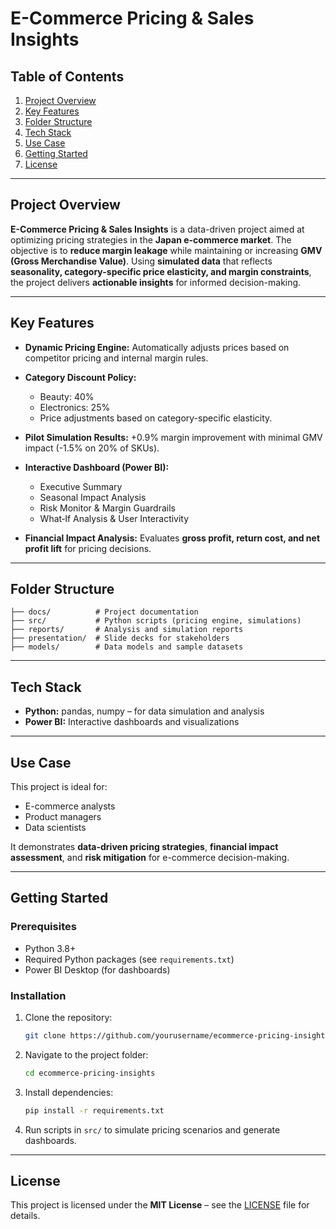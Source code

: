 # E-Commerce Pricing & Sales Insights

## Table of Contents

1. [Project Overview](#project-overview)
2. [Key Features](#key-features)
3. [Folder Structure](#folder-structure)
4. [Tech Stack](#tech-stack)
5. [Use Case](#use-case)
6. [Getting Started](#getting-started)
7. [License](#license)

---

## Project Overview

**E-Commerce Pricing & Sales Insights** is a data-driven project aimed at optimizing pricing strategies in the **Japan e-commerce market**.
The objective is to **reduce margin leakage** while maintaining or increasing **GMV (Gross Merchandise Value)**. Using **simulated data** that reflects **seasonality, category-specific price elasticity, and margin constraints**, the project delivers **actionable insights** for informed decision-making.

---

## Key Features

* **Dynamic Pricing Engine:** Automatically adjusts prices based on competitor pricing and internal margin rules.
* **Category Discount Policy:**

  * Beauty: 40%
  * Electronics: 25%
  * Price adjustments based on category-specific elasticity.
* **Pilot Simulation Results:** +0.9% margin improvement with minimal GMV impact (-1.5% on 20% of SKUs).
* **Interactive Dashboard (Power BI):**

  * Executive Summary
  * Seasonal Impact Analysis
  * Risk Monitor & Margin Guardrails
  * What‑If Analysis & User Interactivity
* **Financial Impact Analysis:** Evaluates **gross profit, return cost, and net profit lift** for pricing decisions.

---

## Folder Structure

```
├── docs/          # Project documentation
├── src/           # Python scripts (pricing engine, simulations)
├── reports/       # Analysis and simulation reports
├── presentation/  # Slide decks for stakeholders
├── models/        # Data models and sample datasets
```

---

## Tech Stack

* **Python:** pandas, numpy – for data simulation and analysis
* **Power BI:** Interactive dashboards and visualizations

---

## Use Case

This project is ideal for:

* E-commerce analysts
* Product managers
* Data scientists

It demonstrates **data-driven pricing strategies**, **financial impact assessment**, and **risk mitigation** for e-commerce decision-making.

---

## Getting Started

### Prerequisites

* Python 3.8+
* Required Python packages (see `requirements.txt`)
* Power BI Desktop (for dashboards)

### Installation

1. Clone the repository:

   ```bash
   git clone https://github.com/yourusername/ecommerce-pricing-insights.git
   ```
2. Navigate to the project folder:

   ```bash
   cd ecommerce-pricing-insights
   ```
3. Install dependencies:

   ```bash
   pip install -r requirements.txt
   ```
4. Run scripts in `src/` to simulate pricing scenarios and generate dashboards.

---

## License

This project is licensed under the **MIT License** – see the [LICENSE](LICENSE) file for details.
